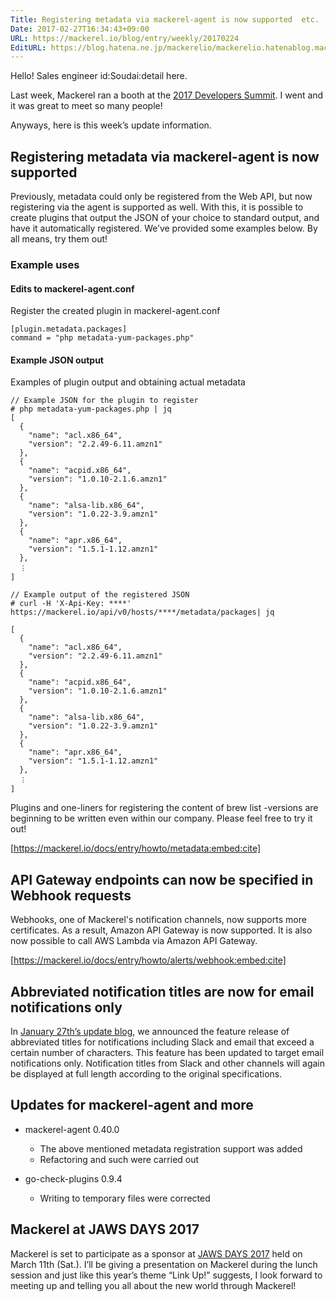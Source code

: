 ```yaml
---
Title: Registering metadata via mackerel-agent is now supported  etc.
Date: 2017-02-27T16:34:43+09:00
URL: https://mackerel.io/blog/entry/weekly/20170224
EditURL: https://blog.hatena.ne.jp/mackerelio/mackerelio.hatenablog.mackerel.io/atom/entry/10328749687221677818
---
```


Hello! Sales engineer id:Soudai:detail here.

Last week, Mackerel ran a booth at the [2017 Developers Summit](http://event.shoeisha.jp/devsumi/20170216/). I went and it was great to meet so many people!

Anyways, here is this week’s update information.

## Registering metadata via mackerel-agent is now supported

Previously, metadata could only be registered from the Web API, but now registering via the agent is supported as well. With this, it is possible to create plugins that output the JSON of your choice to standard output, and have it automatically registered. We’ve provided some examples below. By all means, try them out!

### Example uses

#### Edits to mackerel-agent.conf

Register the created plugin in mackerel-agent.conf

```
[plugin.metadata.packages]
command = "php metadata-yum-packages.php"

```

#### Example JSON output 

Examples of plugin output and obtaining actual metadata

```
// Example JSON for the plugin to register
# php metadata-yum-packages.php | jq
[
  {
    "name": "acl.x86_64",
    "version": "2.2.49-6.11.amzn1"
  },
  {
    "name": "acpid.x86_64",
    "version": "1.0.10-2.1.6.amzn1"
  },
  {
    "name": "alsa-lib.x86_64",
    "version": "1.0.22-3.9.amzn1"
  },
  {
    "name": "apr.x86_64",
    "version": "1.5.1-1.12.amzn1"
  },
  ︙ 
]

// Example output of the registered JSON
# curl -H 'X-Api-Key: ****' https://mackerel.io/api/v0/hosts/****/metadata/packages| jq

[
  {
    "name": "acl.x86_64",
    "version": "2.2.49-6.11.amzn1"
  },
  {
    "name": "acpid.x86_64",
    "version": "1.0.10-2.1.6.amzn1"
  },
  {
    "name": "alsa-lib.x86_64",
    "version": "1.0.22-3.9.amzn1"
  },
  {
    "name": "apr.x86_64",
    "version": "1.5.1-1.12.amzn1"
  },
  ︙ 
]

```

Plugins and one-liners for registering the content of brew list -versions are beginning to be written even within our company.  Please feel free to try it out!

[https://mackerel.io/docs/entry/howto/metadata:embed:cite]

## API Gateway endpoints can now be specified in Webhook requests

Webhooks, one of Mackerel's notification channels, now supports more certificates. As a result, Amazon API Gateway is now supported. It is also now possible to call AWS Lambda via Amazon API Gateway.

[https://mackerel.io/docs/entry/howto/alerts/webhook:embed:cite]

## Abbreviated notification titles are now for email notifications only

In [January 27th’s update blog](https://mackerel.io/blog/entry/weekly/20170127), we announced the feature release of abbreviated titles for notifications including Slack and email that exceed a certain number of characters. This feature has been updated to target email notifications only. Notification titles from Slack and other channels will again be displayed at full length according to the original specifications. 

## Updates for mackerel-agent and more

- mackerel-agent 0.40.0
  - The above mentioned metadata registration support was added
  - Refactoring and such were carried out
  
- go-check-plugins 0.9.4 
  - Writing to temporary files were corrected

## Mackerel at JAWS DAYS 2017

Mackerel is set to participate as a sponsor at [JAWS DAYS 2017](http://jawsdays2017.jaws-ug.jp/) held on March 11th (Sat.). I’ll be giving a presentation on Mackerel during the lunch session and just like this year’s theme “Link Up!” suggests, I look forward to meeting up and telling you all about the new world through Mackerel! 



